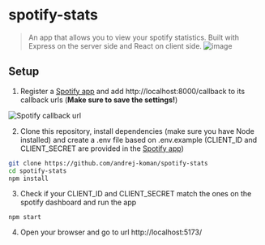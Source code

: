 # spotify-stats
>An app that allows you to view your spotify statistics. Built with Express on the server side and React on client side.
![image](https://user-images.githubusercontent.com/97840968/217775268-77c78727-9695-4bf6-ae58-edbe8a130d83.png)

## Setup
1. Register a [Spotify app](https://developer.spotify.com/dashboard/) and add http://localhost:8000/callback to its callback urls (**Make sure to save the settings!**)

![Spotify callback url](https://imgur.com/a/IS7uNHn)

2. Clone this repository, install dependencies (make sure you have Node installed) and create a .env file based on .env.example (CLIENT_ID and CLIENT_SECRET are provided in the [Spotify app](https://developer.spotify.com/dashboard/))
```bash
git clone https://github.com/andrej-koman/spotify-stats
cd spotify-stats
npm install
```

3. Check if your CLIENT_ID and CLIENT_SECRET match the ones on the spotify dashboard and run the app
```
npm start
```
4. Open your browser and go to url http://localhost:5173/

